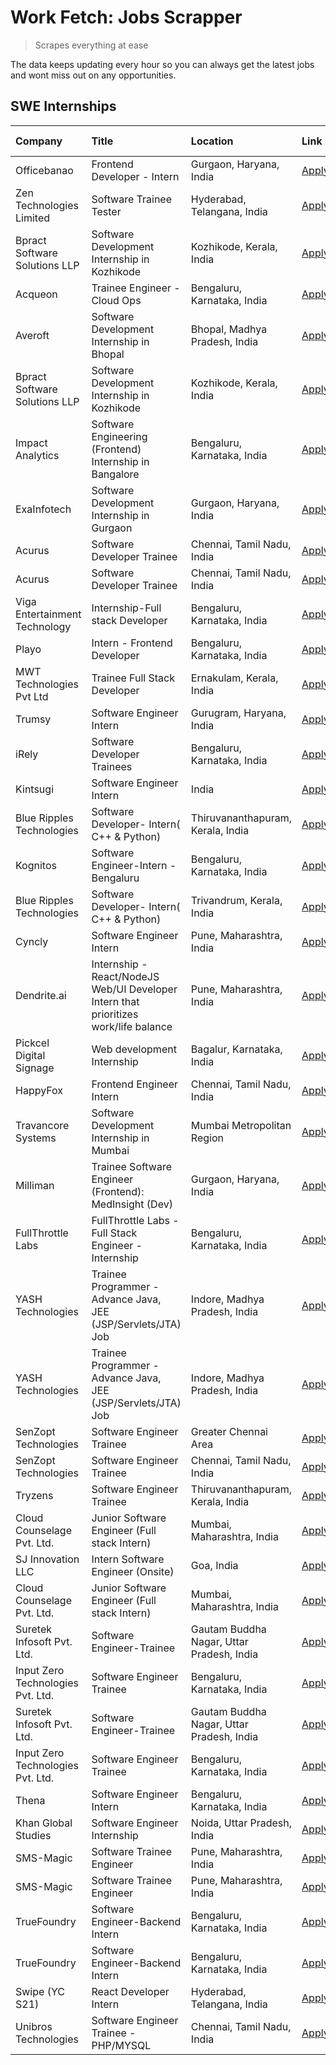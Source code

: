 # Work Fetch: Jobs Scrapper
> Scrapes everything at ease

The data keeps updating every hour so you can always get the latest jobs and wont miss out on any opportunities.

## SWE Internships
<!--START_SECTION:workfetch-->
| Company                           | Title                                                                                | Location                                  | Link                                                                                                                                                                                                                                                                                                | Date Posted   |
|:----------------------------------|:-------------------------------------------------------------------------------------|:------------------------------------------|:----------------------------------------------------------------------------------------------------------------------------------------------------------------------------------------------------------------------------------------------------------------------------------------------------|:--------------|
| Officebanao                       | Frontend Developer - Intern                                                          | Gurgaon, Haryana, India                   | [Apply](https://in.linkedin.com/jobs/view/frontend-developer-intern-at-officebanao-3871265915?position=17&pageNum=0&refId=4H8VxSXduWRSZT4aZMorRg%3D%3D&trackingId=8gz%2F7XMZMG7cQAHVLaFFWA%3D%3D&trk=public_jobs_jserp-result_search-card)                                                          | 2024-03-28    |
| Zen Technologies Limited          | Software Trainee Tester                                                              | Hyderabad, Telangana, India               | [Apply](https://in.linkedin.com/jobs/view/software-trainee-tester-at-zen-technologies-limited-3872036112?position=13&pageNum=0&refId=4H8VxSXduWRSZT4aZMorRg%3D%3D&trackingId=0JnDQOyo4NHjMgt1LXxdvw%3D%3D&trk=public_jobs_jserp-result_search-card)                                                 | 2024-03-27    |
| Bpract Software Solutions LLP     | Software Development Internship in Kozhikode                                         | Kozhikode, Kerala, India                  | [Apply](https://in.linkedin.com/jobs/view/software-development-internship-in-kozhikode-at-bpract-software-solutions-llp-3874054300?position=26&pageNum=0&refId=4H8VxSXduWRSZT4aZMorRg%3D%3D&trackingId=qtFb%2FT%2FTSA2TIfIX2w2zcw%3D%3D&trk=public_jobs_jserp-result_search-card)                   | 2024-03-27    |
| Acqueon                           | Trainee Engineer - Cloud Ops                                                         | Bengaluru, Karnataka, India               | [Apply](https://in.linkedin.com/jobs/view/trainee-engineer-cloud-ops-at-acqueon-3871481740?position=57&pageNum=0&refId=4H8VxSXduWRSZT4aZMorRg%3D%3D&trackingId=9naWTksly5F0d68JnsZe8w%3D%3D&trk=public_jobs_jserp-result_search-card)                                                               | 2024-03-27    |
| Averoft                           | Software Development Internship in Bhopal                                            | Bhopal, Madhya Pradesh, India             | [Apply](https://in.linkedin.com/jobs/view/software-development-internship-in-bhopal-at-averoft-3874051550?position=59&pageNum=0&refId=4H8VxSXduWRSZT4aZMorRg%3D%3D&trackingId=N1%2BZfIClv9xNBYOL5AbwoA%3D%3D&trk=public_jobs_jserp-result_search-card)                                              | 2024-03-27    |
| Bpract Software Solutions LLP     | Software Development Internship in Kozhikode                                         | Kozhikode, Kerala, India                  | [Apply](https://in.linkedin.com/jobs/view/software-development-internship-in-kozhikode-at-bpract-software-solutions-llp-3874054300?position=1&pageNum=2&refId=T6F0qdkKtJdDXPz5XfM2Ew%3D%3D&trackingId=6fnUYQE86dOmbUzeDS2PlQ%3D%3D&trk=public_jobs_jserp-result_search-card)                        | 2024-03-27    |
| Impact Analytics                  | Software Engineering (Frontend) Internship in Bangalore                              | Bengaluru, Karnataka, India               | [Apply](https://in.linkedin.com/jobs/view/software-engineering-frontend-internship-in-bangalore-at-impact-analytics-3872535077?position=5&pageNum=0&refId=4H8VxSXduWRSZT4aZMorRg%3D%3D&trackingId=KpbgYwrZxBE6JM32kjDLdg%3D%3D&trk=public_jobs_jserp-result_search-card)                            | 2024-03-26    |
| ExaInfotech                       | Software Development Internship in Gurgaon                                           | Gurgaon, Haryana, India                   | [Apply](https://in.linkedin.com/jobs/view/software-development-internship-in-gurgaon-at-exainfotech-3872534185?position=18&pageNum=0&refId=4H8VxSXduWRSZT4aZMorRg%3D%3D&trackingId=7zUCwiAp0qhkfuJxBp0h3A%3D%3D&trk=public_jobs_jserp-result_search-card)                                           | 2024-03-26    |
| Acurus                            | Software Developer Trainee                                                           | Chennai, Tamil Nadu, India                | [Apply](https://in.linkedin.com/jobs/view/software-developer-trainee-at-acurus-3871400616?position=28&pageNum=0&refId=4H8VxSXduWRSZT4aZMorRg%3D%3D&trackingId=k2rQKaRSNMfBcMrCmf1Rdw%3D%3D&trk=public_jobs_jserp-result_search-card)                                                                | 2024-03-26    |
| Acurus                            | Software Developer Trainee                                                           | Chennai, Tamil Nadu, India                | [Apply](https://in.linkedin.com/jobs/view/software-developer-trainee-at-acurus-3871400616?position=3&pageNum=2&refId=T6F0qdkKtJdDXPz5XfM2Ew%3D%3D&trackingId=IPZe4zTiZqq45NLZx35ptw%3D%3D&trk=public_jobs_jserp-result_search-card)                                                                 | 2024-03-26    |
| Viga Entertainment Technology     | Internship-Full stack Developer                                                      | Bengaluru, Karnataka, India               | [Apply](https://in.linkedin.com/jobs/view/internship-full-stack-developer-at-viga-entertainment-technology-3870669789?position=41&pageNum=0&refId=4H8VxSXduWRSZT4aZMorRg%3D%3D&trackingId=9vFX6vMFERpNnikJPK8ayA%3D%3D&trk=public_jobs_jserp-result_search-card)                                    | 2024-03-25    |
| Playo                             | Intern - Frontend Developer                                                          | Bengaluru, Karnataka, India               | [Apply](https://in.linkedin.com/jobs/view/intern-frontend-developer-at-playo-3864131172?position=8&pageNum=0&refId=4H8VxSXduWRSZT4aZMorRg%3D%3D&trackingId=xhvTN7vn1gW%2FD%2Btv6H0biw%3D%3D&trk=public_jobs_jserp-result_search-card)                                                               | 2024-03-22    |
| MWT Technologies Pvt Ltd          | Trainee Full Stack Developer                                                         | Ernakulam, Kerala, India                  | [Apply](https://in.linkedin.com/jobs/view/trainee-full-stack-developer-at-mwt-technologies-pvt-ltd-3863344037?position=10&pageNum=0&refId=4H8VxSXduWRSZT4aZMorRg%3D%3D&trackingId=3o03w8lKh7H9hwTbbI2QxQ%3D%3D&trk=public_jobs_jserp-result_search-card)                                            | 2024-03-20    |
| Trumsy                            | Software Engineer Intern                                                             | Gurugram, Haryana, India                  | [Apply](https://in.linkedin.com/jobs/view/software-engineer-intern-at-trumsy-3864795201?position=44&pageNum=0&refId=4H8VxSXduWRSZT4aZMorRg%3D%3D&trackingId=J61cBI%2B1qxvbTHO6acYMWQ%3D%3D&trk=public_jobs_jserp-result_search-card)                                                                | 2024-03-20    |
| iRely                             | Software Developer Trainees                                                          | Bengaluru, Karnataka, India               | [Apply](https://in.linkedin.com/jobs/view/software-developer-trainees-at-irely-3860566039?position=3&pageNum=0&refId=4H8VxSXduWRSZT4aZMorRg%3D%3D&trackingId=vVjYROiSpSJdV1WP8AG1jQ%3D%3D&trk=public_jobs_jserp-result_search-card)                                                                 | 2024-03-18    |
| Kintsugi                          | Software Engineer Intern                                                             | India                                     | [Apply](https://in.linkedin.com/jobs/view/software-engineer-intern-at-kintsugi-3857074071?position=39&pageNum=0&refId=4H8VxSXduWRSZT4aZMorRg%3D%3D&trackingId=nN4VfkHDbHy6mskBbxAy%2Bg%3D%3D&trk=public_jobs_jserp-result_search-card)                                                              | 2024-03-16    |
| Blue Ripples Technologies         | Software Developer- Intern( C++ & Python)                                            | Thiruvananthapuram, Kerala, India         | [Apply](https://in.linkedin.com/jobs/view/software-developer-intern-c%2B%2B-python-at-blue-ripples-technologies-3855594494?position=20&pageNum=0&refId=4H8VxSXduWRSZT4aZMorRg%3D%3D&trackingId=ExoJUYcfnJVVxRLhBz%2FRvg%3D%3D&trk=public_jobs_jserp-result_search-card)                             | 2024-03-14    |
| Kognitos                          | Software Engineer-Intern -Bengaluru                                                  | Bengaluru, Karnataka, India               | [Apply](https://in.linkedin.com/jobs/view/software-engineer-intern-bengaluru-at-kognitos-3855361239?position=7&pageNum=0&refId=4H8VxSXduWRSZT4aZMorRg%3D%3D&trackingId=YLVYZ7ESWLruPv9HXf9InQ%3D%3D&trk=public_jobs_jserp-result_search-card)                                                       | 2024-03-13    |
| Blue Ripples Technologies         | Software Developer- Intern( C++  & Python)                                           | Trivandrum, Kerala, India                 | [Apply](https://in.linkedin.com/jobs/view/software-developer-intern-c%2B%2B-python-at-blue-ripples-technologies-3856150730?position=19&pageNum=0&refId=4H8VxSXduWRSZT4aZMorRg%3D%3D&trackingId=iutfli6d6Lu0C7w5xa47Uw%3D%3D&trk=public_jobs_jserp-result_search-card)                               | 2024-03-13    |
| Cyncly                            | Software Engineer Intern                                                             | Pune, Maharashtra, India                  | [Apply](https://in.linkedin.com/jobs/view/software-engineer-intern-at-cyncly-3853990178?position=23&pageNum=0&refId=4H8VxSXduWRSZT4aZMorRg%3D%3D&trackingId=AOJJv8UiDPp3rJq%2FOE5rKA%3D%3D&trk=public_jobs_jserp-result_search-card)                                                                | 2024-03-13    |
| Dendrite.ai                       | Internship - React/NodeJS Web/UI Developer Intern that prioritizes work/life balance | Pune, Maharashtra, India                  | [Apply](https://in.linkedin.com/jobs/view/internship-react-nodejs-web-ui-developer-intern-that-prioritizes-work-life-balance-at-dendrite-ai-3853583200?position=37&pageNum=0&refId=4H8VxSXduWRSZT4aZMorRg%3D%3D&trackingId=hfAwr%2BFceffaXfn7Xdj57g%3D%3D&trk=public_jobs_jserp-result_search-card) | 2024-03-12    |
| Pickcel Digital Signage           | Web development Internship                                                           | Bagalur, Karnataka, India                 | [Apply](https://in.linkedin.com/jobs/view/web-development-internship-at-pickcel-digital-signage-3849506118?position=56&pageNum=0&refId=4H8VxSXduWRSZT4aZMorRg%3D%3D&trackingId=QFWI7Ib4%2BVLgBxjQNozumQ%3D%3D&trk=public_jobs_jserp-result_search-card)                                             | 2024-03-08    |
| HappyFox                          | Frontend Engineer Intern                                                             | Chennai, Tamil Nadu, India                | [Apply](https://in.linkedin.com/jobs/view/frontend-engineer-intern-at-happyfox-3848357951?position=47&pageNum=0&refId=4H8VxSXduWRSZT4aZMorRg%3D%3D&trackingId=IhRuHulLcg1g2%2B5QebnC9g%3D%3D&trk=public_jobs_jserp-result_search-card)                                                              | 2024-03-07    |
| Travancore Systems                | Software Development Internship in Mumbai                                            | Mumbai Metropolitan Region                | [Apply](https://in.linkedin.com/jobs/view/software-development-internship-in-mumbai-at-travancore-systems-3847706952?position=46&pageNum=0&refId=4H8VxSXduWRSZT4aZMorRg%3D%3D&trackingId=XddayEnwh9qBkAYJxZz%2F1w%3D%3D&trk=public_jobs_jserp-result_search-card)                                   | 2024-03-05    |
| Milliman                          | Trainee Software Engineer (Frontend): MedInsight (Dev)                               | Gurgaon, Haryana, India                   | [Apply](https://in.linkedin.com/jobs/view/trainee-software-engineer-frontend-medinsight-dev-at-milliman-3792874280?position=11&pageNum=0&refId=4H8VxSXduWRSZT4aZMorRg%3D%3D&trackingId=wKxSywIN%2BMVUN0UvUzShlw%3D%3D&trk=public_jobs_jserp-result_search-card)                                     | 2024-03-01    |
| FullThrottle Labs                 | FullThrottle Labs - Full Stack Engineer - Internship                                 | Bengaluru, Karnataka, India               | [Apply](https://in.linkedin.com/jobs/view/fullthrottle-labs-full-stack-engineer-internship-at-fullthrottle-labs-3829636016?position=60&pageNum=0&refId=4H8VxSXduWRSZT4aZMorRg%3D%3D&trackingId=8jScYkyWMHQe704KkkiQsQ%3D%3D&trk=public_jobs_jserp-result_search-card)                               | 2024-02-17    |
| YASH Technologies                 | Trainee Programmer - Advance Java, JEE (JSP/Servlets/JTA) Job                        | Indore, Madhya Pradesh, India             | [Apply](https://in.linkedin.com/jobs/view/trainee-programmer-advance-java-jee-jsp-servlets-jta-job-at-yash-technologies-3811759183?position=27&pageNum=0&refId=4H8VxSXduWRSZT4aZMorRg%3D%3D&trackingId=RF4wKvCqeJQcfq3BWpBwyg%3D%3D&trk=public_jobs_jserp-result_search-card)                       | 2024-02-13    |
| YASH Technologies                 | Trainee Programmer - Advance Java, JEE (JSP/Servlets/JTA) Job                        | Indore, Madhya Pradesh, India             | [Apply](https://in.linkedin.com/jobs/view/trainee-programmer-advance-java-jee-jsp-servlets-jta-job-at-yash-technologies-3811759183?position=2&pageNum=2&refId=T6F0qdkKtJdDXPz5XfM2Ew%3D%3D&trackingId=5eCAHvnxCgBqAZOKYjjdTw%3D%3D&trk=public_jobs_jserp-result_search-card)                        | 2024-02-13    |
| SenZopt Technologies              | Software Engineer Trainee                                                            | Greater Chennai Area                      | [Apply](https://in.linkedin.com/jobs/view/software-engineer-trainee-at-senzopt-technologies-3827688781?position=38&pageNum=0&refId=4H8VxSXduWRSZT4aZMorRg%3D%3D&trackingId=FFz9VFwazth2%2F836ihNFMg%3D%3D&trk=public_jobs_jserp-result_search-card)                                                 | 2024-02-12    |
| SenZopt Technologies              | Software Engineer Trainee                                                            | Chennai, Tamil Nadu, India                | [Apply](https://in.linkedin.com/jobs/view/software-engineer-trainee-at-senzopt-technologies-3827686880?position=55&pageNum=0&refId=4H8VxSXduWRSZT4aZMorRg%3D%3D&trackingId=n7IFofGP10h2P2v5HuMEMw%3D%3D&trk=public_jobs_jserp-result_search-card)                                                   | 2024-02-12    |
| Tryzens                           | Software Engineer Trainee                                                            | Thiruvananthapuram, Kerala, India         | [Apply](https://in.linkedin.com/jobs/view/software-engineer-trainee-at-tryzens-3809363491?position=42&pageNum=0&refId=4H8VxSXduWRSZT4aZMorRg%3D%3D&trackingId=XWqQs9PAXYSaJVx79cn%2B3g%3D%3D&trk=public_jobs_jserp-result_search-card)                                                              | 2024-01-18    |
| Cloud Counselage Pvt. Ltd.        | Junior Software Engineer (Full stack Intern)                                         | Mumbai, Maharashtra, India                | [Apply](https://in.linkedin.com/jobs/view/junior-software-engineer-full-stack-intern-at-cloud-counselage-pvt-ltd-3803132814?position=32&pageNum=0&refId=4H8VxSXduWRSZT4aZMorRg%3D%3D&trackingId=4lELUaAuBQAR5y6crgk6fw%3D%3D&trk=public_jobs_jserp-result_search-card)                              | 2024-01-11    |
| SJ Innovation LLC                 | Intern Software Engineer (Onsite)                                                    | Goa, India                                | [Apply](https://in.linkedin.com/jobs/view/intern-software-engineer-onsite-at-sj-innovation-llc-3799959011?position=48&pageNum=0&refId=4H8VxSXduWRSZT4aZMorRg%3D%3D&trackingId=1%2BKY0J8qc6DgeMCrWynfjg%3D%3D&trk=public_jobs_jserp-result_search-card)                                              | 2024-01-11    |
| Cloud Counselage Pvt. Ltd.        | Junior Software Engineer (Full stack Intern)                                         | Mumbai, Maharashtra, India                | [Apply](https://in.linkedin.com/jobs/view/junior-software-engineer-full-stack-intern-at-cloud-counselage-pvt-ltd-3803132814?position=7&pageNum=2&refId=T6F0qdkKtJdDXPz5XfM2Ew%3D%3D&trackingId=DJXD8cfFvwO4t4t73wt8oQ%3D%3D&trk=public_jobs_jserp-result_search-card)                               | 2024-01-11    |
| Suretek Infosoft Pvt. Ltd.        | Software Engineer-Trainee                                                            | Gautam Buddha Nagar, Uttar Pradesh, India | [Apply](https://in.linkedin.com/jobs/view/software-engineer-trainee-at-suretek-infosoft-pvt-ltd-3800934643?position=29&pageNum=0&refId=4H8VxSXduWRSZT4aZMorRg%3D%3D&trackingId=prVZeDISajeSV3r1CJK0Yg%3D%3D&trk=public_jobs_jserp-result_search-card)                                               | 2024-01-09    |
| Input Zero Technologies Pvt. Ltd. | Software Engineer Trainee                                                            | Bengaluru, Karnataka, India               | [Apply](https://in.linkedin.com/jobs/view/software-engineer-trainee-at-input-zero-technologies-pvt-ltd-3800927643?position=34&pageNum=0&refId=4H8VxSXduWRSZT4aZMorRg%3D%3D&trackingId=qgPrjiLOb2JxMqkqbbPlFA%3D%3D&trk=public_jobs_jserp-result_search-card)                                        | 2024-01-09    |
| Suretek Infosoft Pvt. Ltd.        | Software Engineer-Trainee                                                            | Gautam Buddha Nagar, Uttar Pradesh, India | [Apply](https://in.linkedin.com/jobs/view/software-engineer-trainee-at-suretek-infosoft-pvt-ltd-3800934643?position=4&pageNum=2&refId=T6F0qdkKtJdDXPz5XfM2Ew%3D%3D&trackingId=%2BZQ1r2RDC%2BvXTntUx%2FWRZw%3D%3D&trk=public_jobs_jserp-result_search-card)                                          | 2024-01-09    |
| Input Zero Technologies Pvt. Ltd. | Software Engineer Trainee                                                            | Bengaluru, Karnataka, India               | [Apply](https://in.linkedin.com/jobs/view/software-engineer-trainee-at-input-zero-technologies-pvt-ltd-3800927643?position=9&pageNum=2&refId=T6F0qdkKtJdDXPz5XfM2Ew%3D%3D&trackingId=mkUEwBzBfLizOZT5CDtJGg%3D%3D&trk=public_jobs_jserp-result_search-card)                                         | 2024-01-09    |
| Thena                             | Software Engineer Intern                                                             | Bengaluru, Karnataka, India               | [Apply](https://in.linkedin.com/jobs/view/software-engineer-intern-at-thena-3778731751?position=22&pageNum=0&refId=4H8VxSXduWRSZT4aZMorRg%3D%3D&trackingId=72HFvJdkJXwRXfq0MzqN%2BA%3D%3D&trk=public_jobs_jserp-result_search-card)                                                                 | 2023-12-05    |
| Khan Global Studies               | Software Engineer Internship                                                         | Noida, Uttar Pradesh, India               | [Apply](https://in.linkedin.com/jobs/view/software-engineer-internship-at-khan-global-studies-3766942197?position=58&pageNum=0&refId=4H8VxSXduWRSZT4aZMorRg%3D%3D&trackingId=5mvphFXNlWPwc0XyG8CdSA%3D%3D&trk=public_jobs_jserp-result_search-card)                                                 | 2023-11-27    |
| SMS-Magic                         | Software Trainee Engineer                                                            | Pune, Maharashtra, India                  | [Apply](https://in.linkedin.com/jobs/view/software-trainee-engineer-at-sms-magic-3761409781?position=33&pageNum=0&refId=4H8VxSXduWRSZT4aZMorRg%3D%3D&trackingId=TZ8LDklSuv0PR5PhcsGb3A%3D%3D&trk=public_jobs_jserp-result_search-card)                                                              | 2023-11-16    |
| SMS-Magic                         | Software Trainee Engineer                                                            | Pune, Maharashtra, India                  | [Apply](https://in.linkedin.com/jobs/view/software-trainee-engineer-at-sms-magic-3761409781?position=8&pageNum=2&refId=T6F0qdkKtJdDXPz5XfM2Ew%3D%3D&trackingId=DVM0Ijfyhm%2BTtgnw2lMmOw%3D%3D&trk=public_jobs_jserp-result_search-card)                                                             | 2023-11-16    |
| TrueFoundry                       | Software Engineer-Backend Intern                                                     | Bengaluru, Karnataka, India               | [Apply](https://in.linkedin.com/jobs/view/software-engineer-backend-intern-at-truefoundry-3779508170?position=35&pageNum=0&refId=4H8VxSXduWRSZT4aZMorRg%3D%3D&trackingId=9NtaUI9hZUVGzbi6xJs5tQ%3D%3D&trk=public_jobs_jserp-result_search-card)                                                     | 2023-11-10    |
| TrueFoundry                       | Software Engineer-Backend Intern                                                     | Bengaluru, Karnataka, India               | [Apply](https://in.linkedin.com/jobs/view/software-engineer-backend-intern-at-truefoundry-3779508170?position=10&pageNum=2&refId=T6F0qdkKtJdDXPz5XfM2Ew%3D%3D&trackingId=ELJJ1VtcGWTcZDUIiJkYew%3D%3D&trk=public_jobs_jserp-result_search-card)                                                     | 2023-11-10    |
| Swipe (YC S21)                    | React Developer Intern                                                               | Hyderabad, Telangana, India               | [Apply](https://in.linkedin.com/jobs/view/react-developer-intern-at-swipe-yc-s21-3737600089?position=24&pageNum=0&refId=4H8VxSXduWRSZT4aZMorRg%3D%3D&trackingId=LgbtTDy5p3RSetcwBc694Q%3D%3D&trk=public_jobs_jserp-result_search-card)                                                              | 2023-10-13    |
| Unibros Technologies              | Software Engineer Trainee - PHP/MYSQL                                                | Chennai, Tamil Nadu, India                | [Apply](https://in.linkedin.com/jobs/view/software-engineer-trainee-php-mysql-at-unibros-technologies-3656599241?position=43&pageNum=0&refId=4H8VxSXduWRSZT4aZMorRg%3D%3D&trackingId=DdZULvav2mQXOVvUyPEuGw%3D%3D&trk=public_jobs_jserp-result_search-card)                                         | 2023-06-12    |
<!--END_SECTION:workfetch-->
